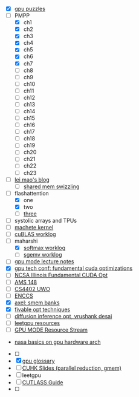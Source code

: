 - [x] [gpu puzzles](https://colab.research.google.com/drive/1OaNPgsRL55qVRxVEBdyWtQZ3UPu5vUYz#scrollTo=e713d056)
- [ ] PMPP
	- [x] ch1
	- [x] ch2
	- [x] ch3
	- [x] ch4
	- [x] ch5
	- [x] ch6
	- [x] ch7
	- [ ] ch8
	- [ ] ch9
	- [ ] ch10
	- [ ] ch11
	- [ ] ch12
	- [ ] ch13
	- [ ] ch14
	- [ ] ch15
	- [ ] ch16
	- [ ] ch17
	- [ ] ch18
	- [ ] ch19
	- [ ] ch20
	- [ ] ch21
	- [ ] ch22
	- [ ] ch23
- [ ] [lei mao's blog](https://leimao.github.io/tags/CUDA/)
	- [ ] [shared mem swizzling](https://leimao.github.io/blog/CUDA-Shared-Memory-Swizzling/)
- [ ] flashattention
	- [x] one
	- [x] two
	- [ ] [three](https://tridao.me/blog/2024/flash3/)
- [ ] systolic arrays and TPUs
- [ ] [machete kernel](https://www.youtube.com/watch?v=-4ZkpQ7agXM)
- [ ] [cuBLAS worklog](https://cudaforfun.substack.com/p/outperforming-cublas-on-h100-a-worklog)
- [ ] maharshi
	- [x] [softmax worklog](https://maharshi.bearblog.dev/optimizing-softmax-cuda/)
	- [ ] [sgemv worklog](https://maharshi.bearblog.dev/optimizing-sgemv-cuda/)
- [ ] [gpu mode lecture notes](https://christianjmills.com/series/notes/cuda-mode-notes.html)
- [x] [gpu tech conf: fundamental cuda optimizations](https://developer.download.nvidia.com/GTC/PDF/1083_Wang.pdf)
- [ ] [NCSA Illinois Fundamental CUDA Opt](https://bluewaters.ncsa.illinois.edu/liferay-content/document-library/Documentation%20Documents/Workshops/Advanced%20User%20Workshop%20Oct%202014/NCSA02_Fundamental_CUDA_Optimization.pdf)
- [ ] [AMS 148](https://ams148-spring18-01.courses.soe.ucsc.edu/system/files/attachments/note8_0.pdf)
- [ ] [CS4402 UWO](https://www.csd.uwo.ca/~mmorenom/HPC-Slides/Optimizing_CUDA_Code.pdf)
- [ ] [ENCCS](https://enccs.github.io/cuda/1.01_GPUIntroduction/)
- [x] [axel: smem banks](https://feldmann.nyc/blog/smem-microbenchmarks)
- [x] [fivable opt techniques](https://library.fiveable.me/parallel-and-distributed-computing/unit-12/cuda-kernel-optimization-techniques/study-guide/rxIvWYwl0ITaHYOP)
- [ ] [diffusion inference opt, vrushank desai](https://www.vrushankdes.ai/diffusion-inference-optimization)
- [ ] [leetgpu resources](https://www.leetgpu.com/resources)
- [ ] [GPU MODE Resource Stream](https://github.com/gpu-mode/resource-stream)
- [nasa basics on gpu hardware arch](https://www.nas.nasa.gov/hecc/support/kb/basics-on-nvidia-gpu-hardware-architecture_704.html)
- [ ] 
- [x] [gpu glossary](https://modal.com/gpu-glossary)
- [ ] [CUHK Slides (parallel reduction, gmem)](https://www.cse.cuhk.edu.hk/~byu/CENG5030/2023Fall/slides/Im5-CUDA.pdf)
- [ ] leetgpu
- [ ] [CUTLASS Guide](https://github.com/NVIDIA/cutlass/tree/main/media/docs/cpp)
- [ ] 